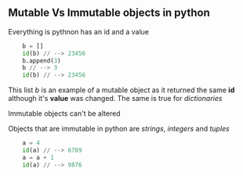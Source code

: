 ## Mutable Vs Immutable objects in python

Everything is pythnon has an id and a value

```python
	b = []
	id(b) // --> 23456
	b.append(3)
	b // --> 3
	id(b) // --> 23456
```

This list *b* is an example of a mutable object as it returned the same **id** although it's **value** was changed. The same is true for *dictionaries*

Immutable objects can't be altered

Objects that are immutable in python are *strings*, *integers* and *tuples*

```python
	a = 4
	id(a) // --> 6789
	a = a + 1
	id(a) // --> 9876
```
